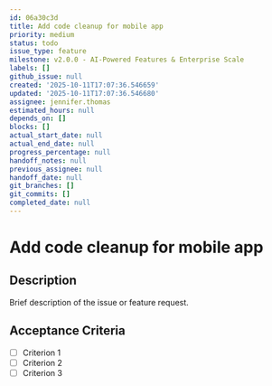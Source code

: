 ```yaml
---
id: 06a30c3d
title: Add code cleanup for mobile app
priority: medium
status: todo
issue_type: feature
milestone: v2.0.0 - AI-Powered Features & Enterprise Scale
labels: []
github_issue: null
created: '2025-10-11T17:07:36.546659'
updated: '2025-10-11T17:07:36.546680'
assignee: jennifer.thomas
estimated_hours: null
depends_on: []
blocks: []
actual_start_date: null
actual_end_date: null
progress_percentage: null
handoff_notes: null
previous_assignee: null
handoff_date: null
git_branches: []
git_commits: []
completed_date: null
---
```


# Add code cleanup for mobile app

## Description

Brief description of the issue or feature request.

## Acceptance Criteria

- [ ] Criterion 1
- [ ] Criterion 2
- [ ] Criterion 3